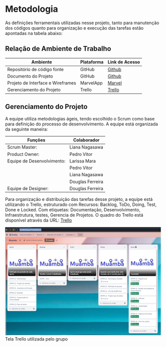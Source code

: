 
# Metodologia

As definições ferramentais utilizadas nesse projeto, tanto para manutenção dos códigos quanto para organização e execução das tarefas estão apontadas na tabela abaixo:

## Relação de Ambiente de Trabalho
| Ambiente| Plataforma | Link de Acesso |
|---------|------------|----------------|
| Repositório de código fonte | GitHub |[Github](https://github.com/ICEI-PUC-Minas-PMV-ADS/pmv-ads-2023-2-e2-proj-int-t4-Muamba)|
| Documento do Projeto | GitHub| [Github](https://github.com/ICEI-PUC-Minas-PMV-ADS/pmv-ads-2023-2-e2-proj-int-t4-Muamba)|
| Projeto de Interface e Wireframes | MarvelApp | [Marvel](https://marvelapp.com/project/6697348)|
| Gerenciamento do Projeto | Trello | [Trello](https://trello.com/b/70zqgLpG/muamba)

## Gerenciamento do Projeto
A equipe utiliza metodologias ágeis, tendo escolhido o Scrum como base para definição do processo de desenvolvimento.
A equipe está organizada da seguinte maneira:


|Funções|Colaborador|
|---------|------------|
| Scrum Master:|Liana Nagasawa|
| Product Owner:|Pedro Vitor|
| Equipe de Desenvolvimento:|Larissa Mara|
| |Pedro Vitor|
| |Liana Nagasawa|
| |Douglas Ferreira|
| Equipe de Designer:|Douglas Ferreira|

Para organização e distribuição das tarefas desse projeto, a equipe está utilizando o Trello, estruturado com Recursos: Backlog, ToDo, Doing, Test, Done e Locked. Com etiquetas: Documentação, Desenvolvimento, Infraestrutura, testes, Gerencia de Projetos. 
O quadro do Trello está disponível através da URL: [Trello](https://trello.com/b/70zqgLpG/muamba)

![Tela Trello utilizada pelo grupo](img/Muamba.png)
Tela Trello utilizada pelo grupo
